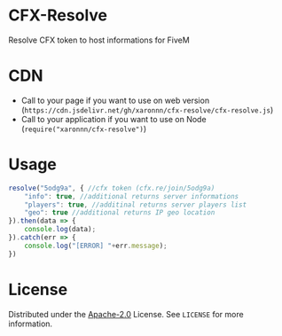 # CFX-Resolve

Resolve CFX token to host informations for FiveM

# CDN

-   Call to your page if you want to use on web version (`https://cdn.jsdelivr.net/gh/xaronnn/cfx-resolve/cfx-resolve.js`)
-   Call to your application if you want to use on Node (`require("xaronnn/cfx-resolve")`)

# Usage

```javascript
resolve("5odg9a", { //cfx token (cfx.re/join/5odg9a)
    "info": true, //additional returns server informations
    "players": true, //additinal returns server players list
    "geo": true //additional returns IP geo location
}).then(data => {
    console.log(data);
}).catch(err => {
    console.log("[ERROR] "+err.message);
})
```

# License

Distributed under the [Apache-2.0](https://github.com/xaronnn/cfx-resolve/blob/main/LICENSE) License. See `LICENSE` for more information.

